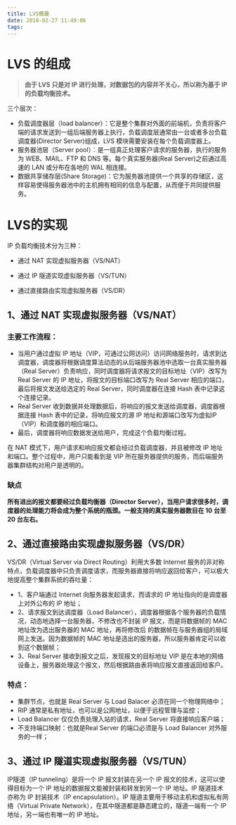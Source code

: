 ```yaml
---
title: LVS概要
date: 2018-02-27 11:49:06
tags:
---
```

# LVS 的组成

>**由于 LVS 只是对 IP 进行处理，对数据包的内容并不关心，所以称为基于 IP 的负载均衡技术。**

三个层次：

- 负载调度器层（load balancer）：它是整个集群对外面的前端机，负责将客户端的请求发送到一组后端服务器上执行，负载调度层通常由一台或者多台负载调度器(Director Server)组成，LVS 模块需要安装在每个负载调度器上。
- 服务器池层（Server pool）：是一组真正处理客户请求的服务器，执行的服务为 WEB、MAIL、FTP 和 DNS 等。每个真实服务器(Real Server)之前通过高速的 LAN 或分布在各地的 WAL 相连接。
- 数据共享储存层(Share Storage)：它为服务器池提供一个共享的存储区，这样容易使得服务器池中的主机拥有相同的信息与配置，从而便于共同提供服务。


# LVS的实现

IP 负载均衡技术分为三种：

- 通过 NAT 实现虚拟服务器（VS/NAT）

- 通过 IP 隧道实现虚拟服务器（VS/TUN）

- 通过直接路由实现虚拟服务器（VS/DR）

## 1、通过 NAT 实现虚拟服务器（VS/NAT）

### 主要工作流程：

- 当用户通过虚拟 IP 地址（VIP，可通过公网访问）访问网络服务时，请求到达调度器，调度器将根据调度算法动态的从后端服务器池中选取一台真实服务器（Real Server）负责响应，同时调度器将请求报文的目标地址（VIP）改写为 Real Server 的 IP 地址，将报文的目标端口改写为 Real Server 相应的端口，最后将报文发送给选定的 Real Server，同时调度器在连接 Hash 表中记录这个连接记录。
- Real Server 收到数据并处理数据后，将响应的报文发送给调度器，调度器根据连接 Hash 表中的记录，将响应报文的源 IP 地址和源端口改写为虚拟IP（VIP）和调度器的相应端口。
- 最后，调度器将响应数据发送给用户，完成这个负载均衡过程。

在 NAT 模式下，用户请求和响应报文都会经过负载调度器，并且被修改 IP 地址和端口。整个过程中，用户只能看到是 VIP 所在服务器提供的服务，而后端服务器集群结构对用户是透明的。

### 缺点

**所有进出的报文都要经过负载均衡器（Director Server），当用户请求很多时，调度器的处理能力将会成为整个系统的瓶颈。一般支持的真实服务器数目在 10 台至 20 台左右。**

## 2、通过直接路由实现虚拟服务器（VS/DR）

VS/DR（Virtual Server via Direct Routing）利用大多数 Internet 服务的非对称特点，负载调度器中只负责调度请求，而服务器直接将响应返回给客户，可以极大地提高整个集群系统的吞吐量：

- 1、客户端通过 Internet 向服务器发起请求，而请求的 IP 地址指向的是调度器上对外公布的 IP 地址；
- 2、请求报文到达调度器（Load Balancer），调度器根据各个服务器的负载情况，动态地选择一台服务器，不修改也不封装 IP 报文，而是将数据帧的 MAC 地址改为选出服务器的 MAC 地址，再将修改后 的数据帧在与服务器组的局域网上发送。因为数据帧的 MAC 地址是选出的服务器，所以服务器肯定可以收到这个数据帧；
- 3、Real Server 接收到报文之后，发现报文的目标地址 VIP 是在本地的网络设备上，服务器处理这个报文，然后根据路由表将响应报文直接返回给客户。

### 特点：

- 集群节点，也就是 Real Server 与 Load Balacer 必须在同一个物理网络中；
- RIP 通常是私有地址，也可以是公网地址，以便于远程管理与监控；
- Load Balancer 仅仅负责处理入站的请求，Real Server 将直接响应客户端；
- 不支持端口映射：也就是Real Server 的端口必须是与 Load Balancer 对外服务的一样；


## 3、通过 IP 隧道实现虚拟服务器（VS/TUN）
IP隧道（IP tunneling）是将一个 IP 报文封装在另一个 IP 报文的技术，这可以使得目标为一个 IP 地址的数据报文能被封装和转发到另一个 IP 地址。IP 隧道技术亦称为 IP 封装技术（IP encapsulation）。IP 隧道主要用于移动主机和虚拟私有网络（Virtual Private Network），在其中隧道都是静态建立的，隧道一端有一个 IP 地址，另一端也有唯一的 IP 地址。



